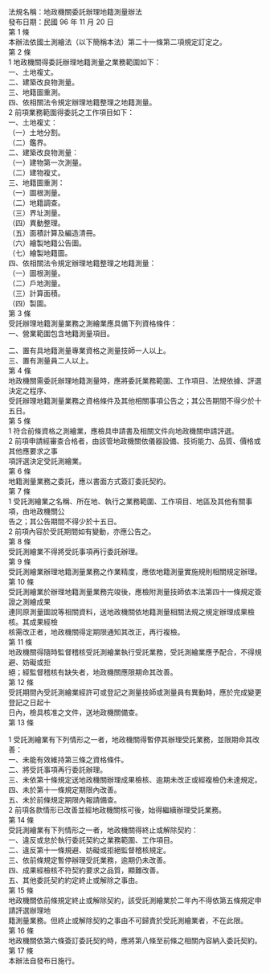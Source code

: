 法規名稱：地政機關委託辦理地籍測量辦法  
發布日期：民國 96 年 11 月 20 日  
第 1 條  
本辦法依國土測繪法（以下簡稱本法）第二十一條第二項規定訂定之。  
第 2 條  
1 地政機關得委託辦理地籍測量之業務範圍如下：  
一、土地複丈。  
二、建築改良物測量。  
三、地籍圖重測。  
四、依相關法令規定辦理地籍整理之地籍測量。  
2 前項業務範圍得委託之工作項目如下：  
一、土地複丈：  
（一）土地分割。  
（二）鑑界。  
二、建築改良物測量：  
（一）建物第一次測量。  
（二）建物複丈。  
三、地籍圖重測：  
（一）圖根測量。  
（二）地籍調查。  
（三）界址測量。  
（四）異動整理。  
（五）面積計算及編造清冊。  
（六）繪製地籍公告圖。  
（七）繪製地籍圖。  
四、依相關法令規定辦理地籍整理之地籍測量：  
（一）圖根測量。  
（二）戶地測量。  
（三）計算面積。  
（四）製圖。  
第 3 條  
受託辦理地籍測量業務之測繪業應具備下列資格條件：  
一、營業範圍包含地籍測量項目。  


二、置有具地籍測量專業資格之測量技師一人以上。  
三、置有測量員二人以上。  
第 4 條  
地政機關需委託辦理地籍測量時，應將委託業務範圍、工作項目、法規依據、評選決定之程序、  
受託辦理地籍測量業務之資格條件及其他相關事項公告之；其公告期間不得少於十五日。  
第 5 條  
1 符合前條資格之測繪業，應檢具申請書及相關文件向地政機關申請評選。  
2 前項申請經審查合格者，由該管地政機關依儀器設備、技術能力、品質、價格或其他應要求之事  
項評選決定受託測繪業。  
第 6 條  
地籍測量業務之委託，應以書面方式簽訂委託契約。  
第 7 條  
1 受託測繪業之名稱、所在地、執行之業務範圍、工作項目、地區及其他有關事項，由地政機關公  
告之；其公告期間不得少於十五日。  
2 前項內容於受託期間如有變動，亦應公告之。  
第 8 條  
受託測繪業不得將受託事項再行委託辦理。  
第 9 條  
受託測繪業辦理地籍測量業務之作業精度，應依地籍測量實施規則相關規定辦理。  
第 10 條  
受託測繪業於辦理地籍測量業務完竣後，應檢附測量技師依本法第四十一條規定簽證之測繪成果  
連同原測量圖說等相關資料，送地政機關依地籍測量相關法規之規定辦理成果檢核。其成果經檢  
核需改正者，地政機關得定期限通知其改正，再行複檢。  
第 11 條  
地政機關得隨時監督稽核受託測繪業執行受託業務，受託測繪業應予配合，不得規避、妨礙或拒  
絕；經監督稽核有缺失者，地政機關應限期命其改善。  
第 12 條  
受託期間內受託測繪業經許可或登記之測量技師或測量員有異動時，應於完成變更登記之日起十  
日內，檢具核准之文件，送地政機關備查。  
第 13 條  


1 受託測繪業有下列情形之一者，地政機關得暫停其辦理受託業務，並限期命其改善：  
一、未能有效維持第三條之資格條件。  
二、將受託事項再行委託辦理。  
三、未依第十條規定送地政機關辦理成果檢核、逾期未改正或經複檢仍未達規定。  
四、未於第十一條規定期限內改善。  
五、未於前條規定期限內報請備查。  
2 前項各款情形已改善並經地政機關核可後，始得繼續辦理受託業務。  
第 14 條  
受託測繪業有下列情形之一者，地政機關得終止或解除契約：  
一、違反或怠於執行委託契約之業務範圍、工作項目。  
二、違反第十一條規避、妨礙或拒絕監督稽核規定。  
三、依前條規定暫停辦理受託業務，逾期仍未改善。  
四、成果經檢核不符契約要求之品質，顯難改善。  
五、其他委託契約約定終止或解除之事由。  
第 15 條  
地政機關依前條規定終止或解除契約，該受託測繪業於二年內不得依第五條規定申請評選辦理地  
籍測量業務。但終止或解除契約之事由不可歸責於受託測繪業者，不在此限。  
第 16 條  
地政機關依第六條簽訂委託契約時，應將第八條至前條之相關內容納入委託契約。  
第 17 條  
本辦法自發布日施行。  



